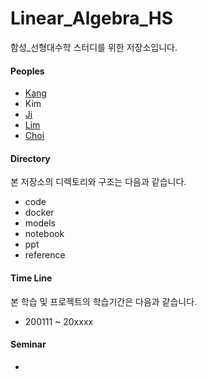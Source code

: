 # Linear_Algebra_HS
함성_선형대수학 스터디를 위한 저장소입니다.


#### Peoples
+ [Kang](https://github.com/kyj0920)
+ Kim
+ [Ji](https://github.com/star6973)
+ [Lim](https://github.com/limhs1)
+ [Choi](https://github.com/kwangjunechoi7)


#### Directory
본 저장소의 디렉토리와 구조는 다음과 같습니다.
- code
- docker
- models
- notebook
- ppt
- reference

#### Time Line
본 학습 및 프로젝트의 학습기간은 다음과 같습니다.
  - 200111 ~ 20xxxx

#### Seminar
-
